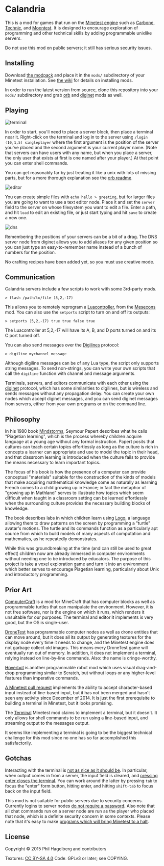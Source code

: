 # Calandria

This is a mod for games that run on the
[Minetest engine](http://www.minetest.net) such as
[Carbone](https://github.com/calinou/carbone/),
[Technic](https://github.com/minetest-technic/technic_game), and
[Moontest](https://github.com/Amaz1/moontest).  It is designed to
encourage exploration of programming and other technical skills by
adding programmable unixlike servers.

Do not use this mod on public servers; it still has serious security issues.

## Installing

Download
[the modpack](https://github.com/technomancy/calandria/releases/download/0.1.0-RC1/calandria-mp-0.1.0-RC1.tar.gz)
and place it in the `mods/` subdirectory of your Minetest
installation. See
[the wiki](http://wiki.minetest.com/wiki/Installing_Mods) for details
on installing mods.

In order to run the latest version from source, clone this repository
into your `mods/` subdirectory and grab
[orb](https://github.com/technomancy/orb) and
[diginet](https://github.com/technomancy/diginet) mods as well.

## Playing

![terminal](http://p.hagelb.org/calandria_terminal.png)

In order to start, you'll need to place a server block,
then place a terminal near it. Right-click on the terminal and log in
to the server using `/login (10,1,5) singleplayer` where the first
argument is the position of the server you've placed and the second
argument is your current player name. (Note that servers can have
users with any name, but when you place a server, the only user that
exists at first is one named after your player.) At that point you can
enter shell commands.

You can get reasonably far by just treating it like a unix with lots
of missing parts, but for a more thorough explanation see the
[orb readme](https://github.com/technomancy/orb).

![editor](http://p.hagelb.org/calandria_editor.png)

You can create simple files with `echo hello > greeting`, but for
larger files you are going to want to use a text editor node. Place it
and set the `server` field to the server on whose filesystem you want
to edit a file. Enter a path, and hit `load` to edit an existing file,
or just start typing and hit `save` to create a new one.

![dns](http://p.hagelb.org/calandria_dns.png)

Remembering the positions of your servers can be a bit of a drag. The
DNS server node from diginet allows you to add aliases for any given
position so you can just type an easy-to-remember name instead of a
bunch of numbers for the position.

No crafting recipes have been added yet, so you must use creative mode.

## Communication

Calandria servers include a few scripts to work with some 3rd-party mods.

    > flash /path/to/file (5,2,-17)

This allows you to remotely reprogram a
[Luacontroller](http://mesecons.net/luacontroller), from the
[Mesecons](http://mesecons.net/) mod. You can also use the `setports`
script to turn on and off its outputs:

    > setports (5,2,-17) true true false true

The Luacontroller at 5,2,-17 will have its A, B, and D ports turned on
and its C port turned off.

You can also send messages over the
[Digilines](https://github.com/Jeija/minetest-mod-digilines) protocol:

    > digiline mychannel message

Although digiline messages can be of any Lua type, the script only
supports string messages. To send non-strings, you can write your own
scripts that call the `digiline` function with channel and message arguments.

Terminals, servers, and editors communicate with each other using the
[diginet](https://github.com/technomancy/diginet) protocol, which has
some similarities to digilines, but is wireless and sends messages
without any propagation delay. You can create your own nodes which
accept diginet messages, and you can send diginet messages from
servers, either from your own programs or on the command line.

## Philosophy

In his 1980 book
[Mindstorms](https://www.goodreads.com/book/show/703532.Mindstorms),
Seymour Papert describes what he calls "Piagetian learning", which is
the process whereby children acquire language at a young age without
any formal instruction. Papert posits that cultures can teach certain
topics effortlessly as long as the culture is rich in concepts a
learner can appropriate and use to model the topic in their head, and
that classroom learning is introduced when the culture fails to
provide the means necessary to learn important topics.

The focus of his book is how the presence of a computer can provide
conceptual "materials" suitable for the construction of the kinds of
models that make acquiring mathematical knowledge come as naturally as
learning French comes to a child growing up in France; in fact the
metaphor of "growing up in Mathland" serves to illustrate how topics
which seem difficult when taught in a classroom setting can be learned
effortlessly when the surrounding culture provides the necessary
building blocks of knowledge.

The book describes labs in which children learn using
[Logo](https://en.wikipedia.org/wiki/Logo_%28programming_language%29),
a language allowing them to draw patterns on the screen by programming
a "turtle" avatar's motions. The turtle and its commands function as a
particularly apt source from which to build models of many aspects of
computation and mathematics, as he repeatedly demonstrates.

While this was groundbreaking at the time (and can still be used to
great effect) children now are already immersed in computer
environments without needing one to be introduced by educators. The
purpose of this project is take a voxel exploration game and turn it
into an environment which better serves to encourage Piagetian
learning, particularly about Unix and introductory programming.

## Prior Art

[ComputerCraft](http://computercraft.info/) is a mod for MineCraft
that has computer blocks as well as programmable turtles that can
manipulate the environment. However, it is not free software, nor is
the engine on which it runs, which renders it unsuitable for our
purposes. The terminal and editor it implements is very good, but the
OS is single-user.

[DroneTest](https://github.com/ninnghazad/dronetest) has programmable
computer nodes as well as drone entities that can move
around, but it does all its output by generating textures for the
display node every time it needs to change, and the Minetest engine
does not garbage collect old images. This means every DroneTest game
will eventually run out of memory. In addition, it does not implement
a terminal, relying instead on line-by-line commands. Also: the name
is cringe-worthy.

[Hoverbot](https://github.com/Pilcrow182/hoverbot) is another
programmable robot mod which uses visual drag-and-drop programming
similar to Scratch, but without loops or any higher-level features
than imperative commands.

[A Minetest pull request](https://github.com/minetest/minetest/pull/1737)
implements the ability to accept character-based input instead of
line-based input, but it has not been merged and hasn't seen any
activity since December of 2014. It is just the first prerequisite to
building a terminal in Minetest, but it looks promising.

The [Terminal](https://github.com/bas080/terminal) Minetest mod claims
to implement a terminal, but it doesn't. It only allows for shell
commands to be run using a line-based input, and streaming output to
the messages output.

It seems like implementing a terminal is going to be the biggest
technical challenge for this mod since no one has so far accomplished
this satisfactorily.

## Gotchas

Interacting with the terminal is
[not as nice as it should be](https://github.com/technomancy/calandria/issues/4). In
particular, when output comes in from a server, the input field is
cleared, and
[pressing enter closes the terminal](https://github.com/technomancy/calandria/issues/21). You
can work around the latter by pressing `tab` to focus the "enter" form
button, hitting enter, and hitting `shift-tab` to focus back on the
input field.

This mod is not suitable for public servers due to security concerns.
Currently logins to server nodes
[do not require a password](https://github.com/technomancy/orb/issues/7).
Also note that all chat commands run on a server node are run as the
player who placed that node, which is a definite security concern in
some contexts. Please note that it's easy to make
[programs which will bring Minetest to a halt](https://github.com/technomancy/calandria/issues/6).

## License

Copyright © 2015 Phil Hagelberg and contributors

Textures: [CC BY-SA 4.0](http://creativecommons.org/licenses/by-sa/4.0/)
Code: GPLv3 or later; see COPYING.

